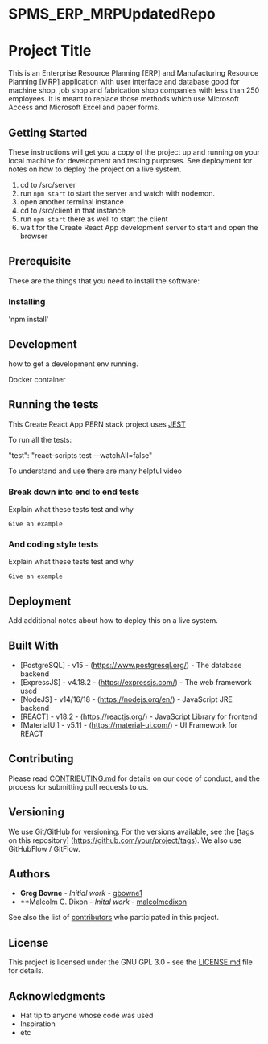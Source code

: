 # SPMS_ERP_MRPUpdatedRepo

# Project Title

This is an Enterprise Resource Planning [ERP] and Manufacturing Resource Planning [MRP] application with user interface and database good for machine shop, job shop and fabrication shop companies with less than 250 employees.  It is meant to replace those methods which use Microsoft Access and Microsoft Excel and paper forms.

## Getting Started

These instructions will get you a copy of the project up and running on your local machine for development and testing purposes. See deployment for notes on how to deploy the project on a live system.

1) cd to /src/server
2) run `npm start` to start the server and watch with nodemon.
3) open another terminal instance
4) cd to /src/client in that instance
5) run `npm start` there as well to start the client
6) wait for the Create React App development server to start and open the browser

## Prerequisite

These are the things that you need to install the software:

### Installing

'npm install'  

## Development

how to get a development env running.

Docker container 

## Running the tests

This Create React App PERN stack project uses [JEST](https://jestjs.io/)

To run all the tests:

"test": "react-scripts test --watchAll=false"

To understand and use there are many helpful video

### Break down into end to end tests

Explain what these tests test and why

```
Give an example
```

### And coding style tests

Explain what these tests test and why

```
Give an example
```

## Deployment

Add additional notes about how to deploy this on a live system. 

## Built With

* [PostgreSQL] - v15 - (https://www.postgresql.org/) - The database backend
* [ExpressJS] - v4.18.2 - (https://expressjs.com/) - The web framework used
* [NodeJS] - v14/16/18 - (https://nodejs.org/en/) - JavaScript JRE backend 
* [REACT] - v18.2 - (https://reactjs.org/) - JavaScript Library for frontend
* [MaterialUI] - v5.11 - (https://material-ui.com/) - UI Framework for REACT

## Contributing

Please read [CONTRIBUTING.md](https://www.github.com/gbowne1/SPMS_ERP_MRPUpdatedRepo/CONTRIBUTING.md) for details on our code of conduct, and the process for submitting pull requests to us.

## Versioning

We use Git/GitHub for versioning. For the versions available, see the [tags on this repository] (https://github.com/your/project/tags). 
We also use GitHubFlow / GitFlow.

## Authors

* **Greg Bowne** - *Initial work* - [gbowne1](https://github.com/gbowne1)
* **Malcolm C. Dixon - *Inital work* - [malcolmcdixon](https://github.com/malcolmcdixon)

See also the list of [contributors](https://github.com/gbowne1/SPMS_ERP_MRPUpdatedRepo/contributors.md) who participated in this project.

## License

This project is licensed under the GNU GPL 3.0 - see the [LICENSE.md](LICENSE.md) file for details.

## Acknowledgments

* Hat tip to anyone whose code was used
* Inspiration
* etc

